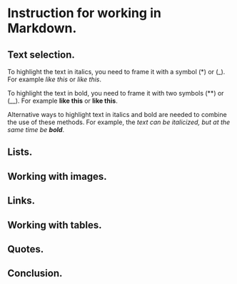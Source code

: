 # Instruction for working in Markdown.

## Text selection.

To highlight the text in italics, you need to frame it with a symbol (*) or (_). For example *like this* or _like this_.

To highlight the text in bold, you need to frame it with two symbols (**) or (__). For example **like this** or __like this__.

Alternative ways to highlight text in italics and bold are needed to combine the use of these methods. For example, the _text can be italicized, but at the same time be **bold**_.

## Lists.

## Working with images.

## Links.

## Working with tables.

## Quotes.

## Conclusion.